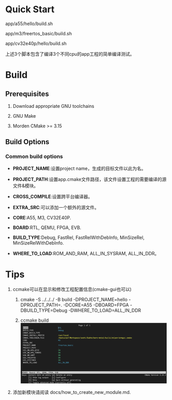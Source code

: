 # Quick Start

app/a55/hello/build.sh

app/m3/freertos_basic/build.sh

app/cv32e40p/hello/build.sh

上述3个脚本包含了编译3个不同cpu的app工程的简单编译测试。

# Build

## Prerequisites

1. Download appropriate GNU toolchains

2. GNU Make

3. Morden CMake >= 3.15

## Build Options

### Common build options

- **PROJECT_NAME**:设置project name，生成的目标文件以此为名。

- **PROJECT_PATH**:设置app.cmake文件路径，该文件设置工程的需要编译的源文件&模块。

- **CROSS_COMPILE**:设置跨平台编译器。

- **EXTRA_SRC**:可以添加一个额外的源文件。

- **CORE**:A55, M3, CV32E40P.

- **BOARD**:RTL, QEMU, FPGA, EVB.

- **BUILD_TYPE**:Debug, FastRel, FastRelWithDebInfo, MinSizeRel, MinSizeRelWithDebInfo.

- **WHERE_TO_LOAD**:ROM_AND_RAM, ALL_IN_SYSRAM, ALL_IN_DDR。

# Tips

1. ccmake可以在显示和修改工程配置信息(cmake-gui也可以)
   
   1. cmake -S ../../../ -B build -DPROJECT_NAME=hello -DPROJECT_PATH=. -DCORE=A55 -DBOARD=FPGA -DBUILD_TYPE=Debug -DWHERE_TO_LOAD=ALL_IN_DDR
   
   2. ccmake build![](docs/imgs/ccmake.png)

2. 添加新模块请阅读 docs/how_to_create_new_module.md.
